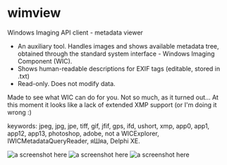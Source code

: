 # wimview
Windows Imaging API client - metadata viewer

- An auxiliary tool. Handles images and shows available metadata tree, obtained through the standard system interface - Windows Imaging Component (WIC). 
- Shows human-readable descriptions for EXIF tags (editable, stored in .txt)
- Read-only. Does not modify data.

Made to see what WIC can do for you. Not so much, as it turned out... At this moment it looks like a lack of extended XMP support (or I'm doing it wrong :)

keywords: jpeg, jpg, jpe, tiff, gif, jfif, gps, ifd, ushort, xmp, app0, app1, app12, app13, photoshop, adobe, not a WICExplorer, IWICMetadataQueryReader, яШяа, Delphi XE.

![a screenshot here][id]
![a screenshot here][id2]
![a screenshot here][id3]

[id]: https://github.com/u07/wimview/blob/screenshot.jpg?raw=true  "scr"
[id2]: https://github.com/u07/wimview/blob/1.jpg?raw=true  "scr"
[id3]: https://github.com/u07/wimview/blob/2.jpg?raw=true  "scr"
